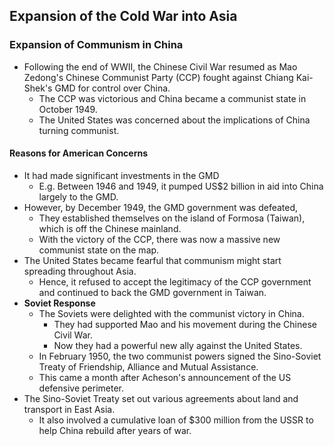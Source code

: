 ## Expansion of the Cold War into Asia


### Expansion of Communism in China


- Following the end of WWII, the Chinese Civil War resumed as Mao Zedong's Chinese Communist Party (CCP) fought against Chiang Kai-Shek's GMD for control over China.
    * The CCP was victorious and China became a communist state in October 1949.
    * The United States was concerned about the implications of China turning communist.

#### Reasons for American Concerns


- It had made significant investments in the GMD
    * E.g. Between 1946 and 1949, it pumped US$2 billion in aid into China largely to the GMD.
- However, by December 1949, the GMD government was defeated,
    * They established themselves on the island of Formosa (Taiwan), which is off the Chinese mainland.
    * With the victory of the CCP, there was now a massive new communist state on the map.
- The United States became fearful that communism might start spreading throughout Asia.
    * Hence, it refused to accept the legitimacy of the CCP government and continued to back the GMD government in Taiwan.
- __Soviet Response__
    * The Soviets were delighted with the communist victory in China.
        + They had supported Mao and his movement during the Chinese Civil War.
        + Now they had a powerful new ally against the United States.
    * In February 1950, the two communist powers signed the Sino-Soviet Treaty of Friendship, Alliance and Mutual Assistance.
    * This came a month after Acheson's announcement of the US defensive perimeter.
- The Sino-Soviet Treaty set out various agreements about land and transport in East Asia.
    * It also involved a cumulative loan of $300 million from the USSR to help China rebuild after years of war.

